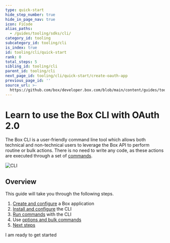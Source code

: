 ```yaml
---
type: quick-start
hide_step_number: true
hide_in_page_nav: true
icon: FiCode
alias_paths:
  - /guides/tooling/sdks/cli/
category_id: tooling
subcategory_id: tooling/cli
is_index: true
id: tooling/cli/quick-start
rank: 0
total_steps: 5
sibling_id: tooling/cli
parent_id: tooling/cli
next_page_id: tooling/cli/quick-start/create-oauth-app
previous_page_id: ''
source_url: >-
  https://github.com/box/developer.box.com/blob/main/content/guides/tooling/cli/quick-start/0-index.md
---
```

# Learn to use the Box CLI with OAuth 2.0

<!--alex ignore executed-->

The Box CLI is a user-friendly command line tool which allows both technical and
non-technical users to leverage the Box API to perform routine or bulk actions.
There is no need to write any code, as these actions are executed through a set
of [commands][commands].

<ImageFrame center>

![CLI](./cli-code.png)

</ImageFrame>

## Overview

This guide will take you through the following steps.

1. [Create and configure][one] a Box application
2. [Install and configure][two] the CLI
3. [Run commands][three] with the CLI
4. Use [options and bulk commands][four]
5. [Next steps][five]

<Next>

I am ready to get started

</Next>

[commands]: https://github.com/box/boxcli#command-topics
[one]: g://tooling/cli/quick-start/create-oauth-app/
[two]: g://tooling/cli/quick-start/install-and-configure/
[three]: g://tooling/cli/quick-start/build-commands-help/
[four]: g://tooling/cli/quick-start/options-and-bulk-commands/
[five]: g:/tooling/cli/quick-start/next-steps/